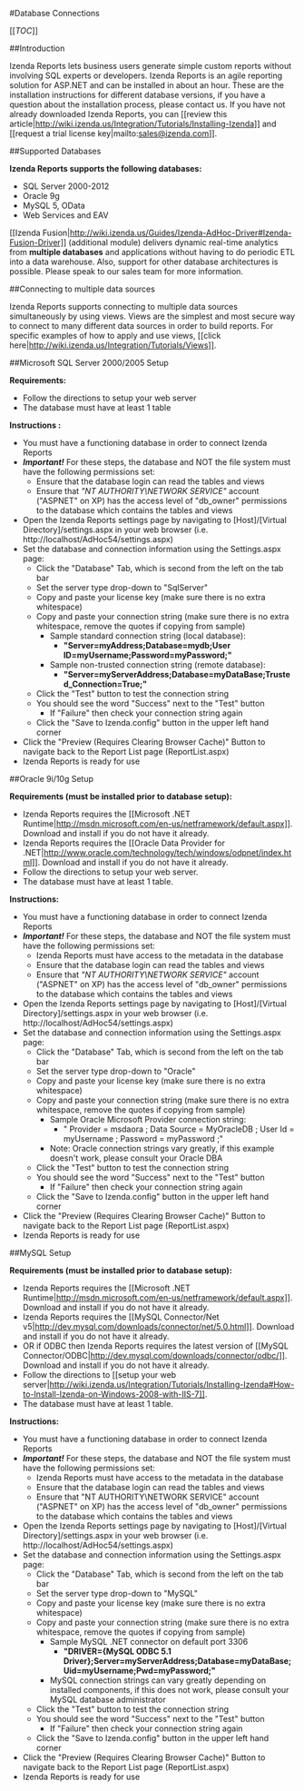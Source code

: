 #Database Connections

[[_TOC_]]

##Introduction

Izenda Reports lets business users generate simple custom reports without involving SQL experts or developers. Izenda Reports is an agile reporting solution for ASP.NET and can be installed in about an hour. These are the installation instructions for different database versions, if you have a question about the installation process, please contact us. If you have not already downloaded Izenda Reports, you can [[review this article|http://wiki.izenda.us/Integration/Tutorials/Installing-Izenda]] and [[request a trial license key|mailto:sales@izenda.com]].

##Supported Databases

**Izenda Reports supports the following databases:**

* SQL Server 2000-2012
* Oracle 9g
* MySQL 5, OData
* Web Services and EAV

[[Izenda Fusion|http://wiki.izenda.us/Guides/Izenda-AdHoc-Driver#Izenda-Fusion-Driver]] (additional module) delivers dynamic real-time analytics from **multiple databases** and applications without having to do periodic ETL into a data warehouse. Also, support for other database architectures is possible. Please speak to our sales team for more information.

##Connecting to multiple data sources

Izenda Reports supports connecting to multiple data sources simultaneously by using views. Views are the simplest and most secure way to connect to many different data sources in order to build reports. For specific examples of how to apply and use views, [[click here|http://wiki.izenda.us/Integration/Tutorials/Views]].

##Microsoft SQL Server 2000/2005 Setup

**Requirements:**

* Follow the directions to setup your web server
* The database must have at least 1 table

**Instructions :**

* You must have a functioning database in order to connect Izenda Reports
* _**Important!**_ For these steps, the database and NOT the file system must have the following permissions set:
  * Ensure that the database login can read the tables and views
  * Ensure that _"NT AUTHORITY\NETWORK SERVICE"_ account ("ASPNET" on XP) has the access level of "db_owner" permissions to the database which contains the tables and views
* Open the Izenda Reports settings page by navigating to [Host]/[Virtual Directory]/settings.aspx in your web browser (i.e. http://localhost/AdHoc54/settings.aspx)
* Set the database and connection information using the Settings.aspx page:
  * Click the "Database" Tab, which is second from the left on the tab bar
  * Set the server type drop-down to "SqlServer"
  * Copy and paste your license key (make sure there is no extra whitespace)
  * Copy and paste your connection string (make sure there is no extra whitespace, remove the quotes if copying from sample)
    * Sample standard connection string (local database):
      * **"Server=myAddress;Database=mydb;User ID=myUsername;Password=myPassword;"**
    * Sample non-trusted connection string (remote database):
      * **"Server=myServerAddress;Database=myDataBase;Trusted_Connection=True;"**
  * Click the "Test" button to test the connection string
  * You should see the word "Success" next to the "Test" button
    * If "Failure" then check your connection string again
  * Click the "Save to Izenda.config" button in the upper left hand corner
* Click the "Preview (Requires Clearing Browser Cache)" Button to navigate back to the Report List page (ReportList.aspx)
* Izenda Reports is ready for use

##Oracle 9i/10g Setup

**Requirements (must be installed prior to database setup):**

* Izenda Reports requires the [[Microsoft .NET Runtime|http://msdn.microsoft.com/en-us/netframework/default.aspx]]. Download and install if you do not have it already.
* Izenda Reports requires the [[Oracle Data Provider for .NET|http://www.oracle.com/technology/tech/windows/odpnet/index.html]]. Download and install if you do not have it already.
* Follow the directions to setup your web server.
* The database must have at least 1 table.

**Instructions:**

* You must have a functioning database in order to connect Izenda Reports
* _**Important!**_ For these steps, the database and NOT the file system must have the following permissions set:
  * Izenda Reports must have access to the metadata in the database
  * Ensure that the database login can read the tables and views
  * Ensure that _"NT AUTHORITY\NETWORK SERVICE"_ account ("ASPNET" on XP) has the access level of "db_owner" permissions to the database which contains the tables and views
* Open the Izenda Reports settings page by navigating to [Host]/[Virtual Directory]/settings.aspx in your web browser (i.e. http://localhost/AdHoc54/settings.aspx)
* Set the database and connection information using the Settings.aspx page:
  * Click the "Database" Tab, which is second from the left on the tab bar
  * Set the server type drop-down to "Oracle"
  * Copy and paste your license key (make sure there is no extra whitespace)
  * Copy and paste your connection string (make sure there is no extra whitespace, remove the quotes if copying from sample)
    * Sample Oracle Microsoft Provider connection string:
      * " Provider = msdaora ; Data Source = MyOracleDB ; User Id = myUsername ; Password = myPassword ;"
    * Note: Oracle connection strings vary greatly, if this example doesn't work, please consult your Oracle DBA
  * Click the "Test" button to test the connection string
  * You should see the word "Success" next to the "Test" button
    * If "Failure" then check your connection string again
  * Click the "Save to Izenda.config" button in the upper left hand corner
* Click the "Preview (Requires Clearing Browser Cache)" Button to navigate back to the Report List page (ReportList.aspx)
* Izenda Reports is ready for use

##MySQL Setup

**Requirements (must be installed prior to database setup):**

* Izenda Reports requires the [[Microsoft .NET Runtime|http://msdn.microsoft.com/en-us/netframework/default.aspx]]. Download and install if you do not have it already.
* Izenda Reports requires the [[MySQL Connector/Net v5|http://dev.mysql.com/downloads/connector/net/5.0.html]]. Download and install if you do not have it already.
* OR if ODBC then Izenda Reports requires the latest version of [[MySQL Connector/ODBC|http://dev.mysql.com/downloads/connector/odbc/]]. Download and install if you do not have it already.
* Follow the directions to [[setup your web server|http://wiki.izenda.us/Integration/Tutorials/Installing-Izenda#How-to-Install-Izenda-on-Windows-2008-with-IIS-7]].
* The database must have at least 1 table.

**Instructions:**

* You must have a functioning database in order to connect Izenda Reports
* _**Important!**_ For these steps, the database and NOT the file system must have the following permissions set:
  * Izenda Reports must have access to the metadata in the database
  * Ensure that the database login can read the tables and views
  * Ensure that "NT AUTHORITY\NETWORK SERVICE" account ("ASPNET" on XP) has the access level of "db_owner" permissions to the database which contains the tables and views
* Open the Izenda Reports settings page by navigating to [Host]/[Virtual Directory]/settings.aspx in your web browser (i.e. http://localhost/AdHoc54/settings.aspx)
* Set the database and connection information using the Settings.aspx page:
  * Click the "Database" Tab, which is second from the left on the tab bar
  * Set the server type drop-down to "MySQL"
  * Copy and paste your license key (make sure there is no extra whitespace)
  * Copy and paste your connection string (make sure there is no extra whitespace, remove the quotes if copying from sample)
    * Sample MySQL .NET connector on default port 3306
      * **"DRIVER={MySQL ODBC 5.1 Driver};Server=myServerAddress;Database=myDataBase;Uid=myUsername;Pwd=myPassword;"**
    * MySQL connection strings can vary greatly depending on installed components, if this does not work, please consult your MySQL database administrator
  * Click the "Test" button to test the connection string
  * You should see the word "Success" next to the "Test" button
    * If "Failure" then check your connection string again
  * Click the "Save to Izenda.config" button in the upper left hand corner
* Click the "Preview (Requires Clearing Browser Cache)" Button to navigate back to the Report List page (ReportList.aspx)
* Izenda Reports is ready for use